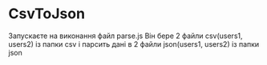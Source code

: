 # CsvToJson
Запускаєте на виконання файл parse.js 
Він бере 2 файли csv(users1, users2) із папки csv і парсить дані в 2 файли json(users1, users2) із папки json
 

